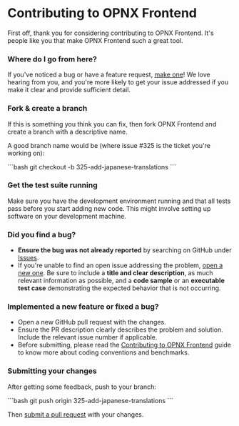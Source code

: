 # Contributing to OPNX Frontend

First off, thank you for considering contributing to OPNX Frontend. It's people like you that make OPNX Frontend such a great tool.

### Where do I go from here?

If you've noticed a bug or have a feature request, [make one](https://github.com/OPNX-live/opnx-frontend/issues/new)! We love hearing from you, and you're more likely to get your issue addressed if you make it clear and provide sufficient detail.

### Fork & create a branch

If this is something you think you can fix, then fork OPNX Frontend and create a branch with a descriptive name.

A good branch name would be (where issue #325 is the ticket you're working on):

\`\`\`bash
git checkout -b 325-add-japanese-translations
\`\`\`

### Get the test suite running

Make sure you have the development environment running and that all tests pass before you start adding new code. This might involve setting up software on your development machine.

### Did you find a bug?

- **Ensure the bug was not already reported** by searching on GitHub under [Issues](https://github.com/OPNX-live/opnx-frontend/issues).
- If you're unable to find an open issue addressing the problem, [open a new one](https://github.com/OPNX-live/opnx-frontend/issues/new). Be sure to include a **title and clear description**, as much relevant information as possible, and a **code sample** or an **executable test case** demonstrating the expected behavior that is not occurring.

### Implemented a new feature or fixed a bug?

- Open a new GitHub pull request with the changes.
- Ensure the PR description clearly describes the problem and solution. Include the relevant issue number if applicable.
- Before submitting, please read the [Contributing to OPNX Frontend](https://github.com/OPNX-live/opnx-frontend/blob/master/CONTRIBUTING.md) guide to know more about coding conventions and benchmarks.

### Submitting your changes

After getting some feedback, push to your branch:

\`\`\`bash
git push origin 325-add-japanese-translations
\`\`\`

Then [submit a pull request](https://github.com/OPNX-live/opnx-frontend/compare) with your changes. 
